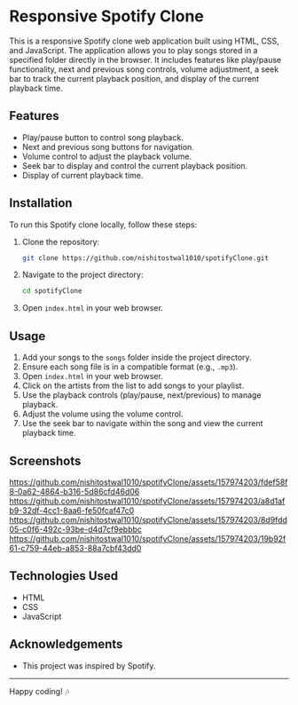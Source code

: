 # Responsive Spotify Clone

This is a responsive Spotify clone web application built using HTML, CSS, and JavaScript. The application allows you to play songs stored in a specified folder directly in the browser. It includes features like play/pause functionality, next and previous song controls, volume adjustment, a seek bar to track the current playback position, and display of the current playback time.

## Features

- Play/pause button to control song playback.
- Next and previous song buttons for navigation.
- Volume control to adjust the playback volume.
- Seek bar to display and control the current playback position.
- Display of current playback time.

## Installation

To run this Spotify clone locally, follow these steps:

1. Clone the repository:

   ```bash
   git clone https://github.com/nishitostwal1010/spotifyClone.git
   ```

2. Navigate to the project directory:

   ```bash
   cd spotifyClone
   ```

3. Open `index.html` in your web browser.

## Usage

1. Add your songs to the `songs` folder inside the project directory.
2. Ensure each song file is in a compatible format (e.g., `.mp3`).
3. Open `index.html` in your web browser.
4. Click on the artists from the list to add songs to your playlist.
5. Use the playback controls (play/pause, next/previous) to manage playback.
6. Adjust the volume using the volume control.
7. Use the seek bar to navigate within the song and view the current playback time.

## Screenshots

https://github.com/nishitostwal1010/spotifyClone/assets/157974203/fdef58f8-0a62-4864-b316-5d86cfd46d06
https://github.com/nishitostwal1010/spotifyClone/assets/157974203/a8d1afb9-32df-4cc1-8aa6-fe50fcaf47c0
https://github.com/nishitostwal1010/spotifyClone/assets/157974203/8d9fdd05-c0f6-492c-93be-d4d7cf9ebbbc
https://github.com/nishitostwal1010/spotifyClone/assets/157974203/19b92f61-c759-44eb-a853-88a7cbf43dd0

## Technologies Used

- HTML
- CSS
- JavaScript

## Acknowledgements

- This project was inspired by Spotify.

---

Happy coding! 🎶
